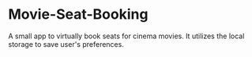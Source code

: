 # Movie-Seat-Booking
A small app to virtually book seats for cinema movies. It utilizes the local storage to save user's preferences.
